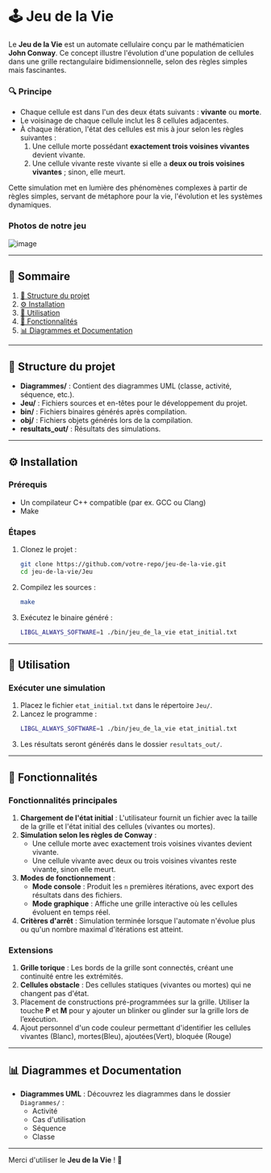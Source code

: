 # 🕹️ Jeu de la Vie

Le **Jeu de la Vie** est un automate cellulaire conçu par le mathématicien **John Conway**. Ce concept illustre l'évolution d'une population de cellules dans une grille rectangulaire bidimensionnelle, selon des règles simples mais fascinantes.

### 🔍 Principe
- Chaque cellule est dans l'un des deux états suivants : **vivante** ou **morte**.
- Le voisinage de chaque cellule inclut les 8 cellules adjacentes.
- À chaque itération, l'état des cellules est mis à jour selon les règles suivantes :
  1. Une cellule morte possédant **exactement trois voisines vivantes** devient vivante.
  2. Une cellule vivante reste vivante si elle a **deux ou trois voisines vivantes** ; sinon, elle meurt.

Cette simulation met en lumière des phénomènes complexes à partir de règles simples, servant de métaphore pour la vie, l'évolution et les systèmes dynamiques.



### Photos de notre jeu 


![image](https://github.com/user-attachments/assets/ee6ff9b1-a011-4027-9f54-aec07ecb242a)


---

## 🌟 Sommaire

1. [📂 Structure du projet](#-structure-du-projet)
2. [⚙️ Installation](#️-installation)
3. [🚀 Utilisation](#-utilisation)
4. [📜 Fonctionnalités](#-fonctionnalités)
5. [📊 Diagrammes et Documentation](#-diagrammes-et-documentation)

---

## 📂 Structure du projet

- **Diagrammes/** : Contient des diagrammes UML (classe, activité, séquence, etc.).
- **Jeu/** : Fichiers sources et en-têtes pour le développement du projet.
- **bin/** : Fichiers binaires générés après compilation.
- **obj/** : Fichiers objets générés lors de la compilation.
- **resultats_out/** : Résultats des simulations.

---

## ⚙️ Installation

### Prérequis
- Un compilateur C++ compatible (par ex. GCC ou Clang)
- Make 

### Étapes
1. Clonez le projet :
   ```bash
   git clone https://github.com/votre-repo/jeu-de-la-vie.git
   cd jeu-de-la-vie/Jeu
   ```
2. Compilez les sources :
   ```bash
   make
   ```
3. Exécutez le binaire généré :
   ```bash
   LIBGL_ALWAYS_SOFTWARE=1 ./bin/jeu_de_la_vie etat_initial.txt
   ```

---

## 🚀 Utilisation

### Exécuter une simulation
1. Placez le fichier `etat_initial.txt` dans le répertoire `Jeu/`.
2. Lancez le programme :
   ```bash
   LIBGL_ALWAYS_SOFTWARE=1 ./bin/jeu_de_la_vie etat_initial.txt
   ```
3. Les résultats seront générés dans le dossier `resultats_out/`.

---

## 📜 Fonctionnalités

### Fonctionnalités principales
1. **Chargement de l'état initial** : L'utilisateur fournit un fichier avec la taille de la grille et l'état initial des cellules (vivantes ou mortes).
2. **Simulation selon les règles de Conway** :
   - Une cellule morte avec exactement trois voisines vivantes devient vivante.
   - Une cellule vivante avec deux ou trois voisines vivantes reste vivante, sinon elle meurt.
3. **Modes de fonctionnement** :
   - **Mode console** : Produit les `n` premières itérations, avec export des résultats dans des fichiers.
   - **Mode graphique** : Affiche une grille interactive où les cellules évoluent en temps réel.
4. **Critères d'arrêt** : Simulation terminée lorsque l'automate n'évolue plus ou qu'un nombre maximal d'itérations est atteint.

### Extensions 
1. **Grille torique** : Les bords de la grille sont connectés, créant une continuité entre les extrémités.
2. **Cellules obstacle** : Des cellules statiques (vivantes ou mortes) qui ne changent pas d'état.
3. Placement de constructions pré-programmées sur la grille. Utiliser la touche **P** et **M** pour y ajouter un blinker ou glinder sur la grille lors de l’exécution.
4. Ajout personnel d'un code couleur permettant d'identifier les cellules vivantes (Blanc), mortes(Bleu), ajoutées(Vert), bloquée (Rouge)

---

## 📊 Diagrammes et Documentation

- **Diagrammes UML** : Découvrez les diagrammes dans le dossier `Diagrammes/` :
  - Activité
  - Cas d'utilisation
  - Séquence
  - Classe

---

Merci d'utiliser le **Jeu de la Vie** ! 🌟
